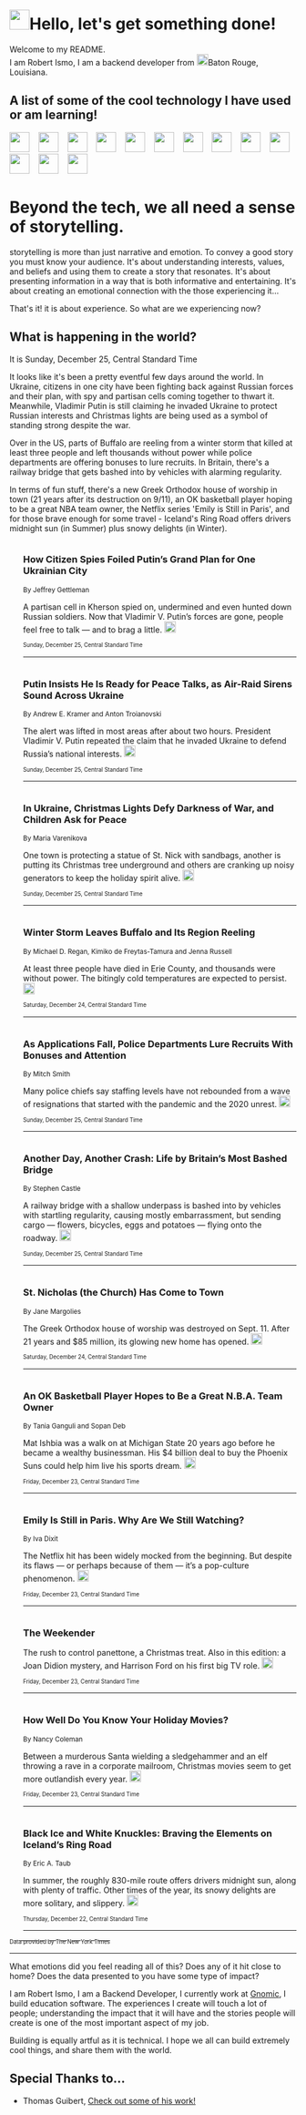 <h1><img src="https://emojis.slackmojis.com/emojis/images/1643514375/3493/hot-coffee.gif?1643514375" width="35"/>Hello, let's get something done!</h1>

<p>Welcome to my README.<br/>
I am Robert Ismo, I am a backend developer from <img src="https://emojis.slackmojis.com/emojis/images/1638395689/50435/moulin_rouge.png?1638395689" width="20"/>Baton Rouge, Louisiana.</p>
<h2>A list of some of the cool technology I have used or am learning!</h2>
<p>
<img src="https://emojis.slackmojis.com/emojis/images/1643516091/21142/meow_bongotap.gif?1643516091" width="35" alt="">
<img src="https://img.shields.io/badge/Favorite%20Frontend%20Framework-SvelteKit-f83903" alt="">
<img src="https://img.shields.io/badge/Second%20Favorite-Vue-40b581" alt="">
<img src="https://img.shields.io/badge/Most%20Used%20Runtime-Nodejs-78b061" alt="">
<img src="https://emojis.slackmojis.com/emojis/images/1643517416/34482/fire.gif?1643517416" width="35" alt="">
<img src="https://img.shields.io/badge/Javascript%20But%20Better-Typescript-0078ca" alt="">
<img src="https://img.shields.io/badge/Favorite%20Language-Elixir-3e244d" alt="">
<img src="https://img.shields.io/badge/Containerize%20Everything-Docker-6ac9ef" alt="">
<img src="https://emojis.slackmojis.com/emojis/images/1643514596/5999/meow_party.gif?1643514596" width="35" alt="">
<img src="https://img.shields.io/badge/API%20Love%20Language-Graphql-de32a5" alt="">
<img src="https://img.shields.io/badge/Our%20Favorite%20Version%20Controller-Git-e94f33" alt="">
<img src="https://img.shields.io/badge/Favorite%20Database-Redis-d42d1d" alt="">
<img src="https://emojis.slackmojis.com/emojis/images/1643514559/5584/deployparrot.gif?1643514559" width="35" alt="">
<img src="https://img.shields.io/badge/Container%20Interstate-RabbitMQ-f66200" alt="">
<img src="https://img.shields.io/badge/Gotta%20Learn-Kubernetes-316adf" alt="">
<img src="https://img.shields.io/badge/Really%20Mature%20Now-WASM-654fef" alt="">
<img src="https://emojis.slackmojis.com/emojis/images/1666642497/61942/dance_vibe.gif?1666642497" width="35" alt="">
<img src="https://img.shields.io/badge/For%20My%20M1-ARM64-657d96" alt="">
<img src="https://img.shields.io/badge/Loving%20This%20So%20Much-TailwindCSS-17bcb5" alt="">
<img src="https://img.shields.io/badge/Cool%20Build%20Tool-Vite-f9cb24" alt="">
<img src="https://emojis.slackmojis.com/emojis/images/1669231376/62819/working-on-it.gif?1669231376" width="35" alt="">
<img src="https://img.shields.io/badge/Fun%20and%20Easy%20Database-MongoDB-5f8c49" alt="">
<img src="https://img.shields.io/badge/JS%20Life%20Support-NPM-c73737" alt="">
<img src="https://img.shields.io/badge/I%20Liked%20It-DynamoDB-0073b9" alt="">
<img src="https://emojis.slackmojis.com/emojis/images/1643514045/46/question.gif?1643514045" width="35" alt="">
<img src="https://img.shields.io/badge/cool-React-60d6f9" alt="">
<img src="https://img.shields.io/badge/Future%20Big%20Project-Lambda-f37e00" alt="">
<img src="https://img.shields.io/badge/NPM%20But%20Better-PNPM-f1aa07" alt="">
<img src="https://emojis.slackmojis.com/emojis/images/1643514943/9662/fbwow.gif?1643514943" width="35" alt="">
<img src="https://img.shields.io/badge/First%20Language-C-662079" alt="">
<img src="https://img.shields.io/badge/Where%20I%20Deploy%20Frontend-Vercel-000000" alt="">
<img src="https://img.shields.io/badge/Who%20Does%20not%20Want%20an%20App-Swift-f9492a" alt="">
<img src="https://emojis.slackmojis.com/emojis/images/1643514058/151/javascript.png?1643514058" width="35" alt="">
<img src="https://img.shields.io/badge/cool-Python-fbd542" alt="">
<img src="https://img.shields.io/badge/Favorite%20Something-Stripe-656cdc" alt="">
<img src="https://img.shields.io/badge/Of%20Course-HTML5-ed6327" alt="">
<img src="https://emojis.slackmojis.com/emojis/images/1660415405/60731/bomb.gif?1660415405" width="35" alt="">
<img src="https://img.shields.io/badge/hate-CSS-2964ec" alt="">
<img src="https://img.shields.io/badge/Learning-CircleCI-141215" alt="">
<img src="https://img.shields.io/badge/Learning-Rust-fbbb3b" alt="">
<img src="https://emojis.slackmojis.com/emojis/images/1660415397/60712/writing-hand.gif?1660415397" width="35" alt="">
<img src="https://img.shields.io/badge/Dev%20Browser%20of%20Choice-Firefox-cc4e26" alt="">
<img src="https://img.shields.io/badge/Recoverying%20From%20Windows-UNIX-1781e3" alt="">
<img src="https://img.shields.io/badge/LOVE-LogSeq-90c1c2" alt="">
<img src="https://emojis.slackmojis.com/emojis/images/1643514066/223/kirby.gif?1643514066" width="35" alt="">
<img src="https://img.shields.io/badge/Daily%20Driver-MacOS-e6e6e8" alt="">
<img src="https://img.shields.io/badge/Git%20Server-Github-000000" alt="">
<img src="https://img.shields.io/badge/enjoyable-EC2-f17428" alt="">
<img src="https://emojis.slackmojis.com/emojis/images/1643514239/2069/excited.gif?1643514239" width="35" alt="">
</p>
<h1>Beyond the tech, we all need a sense of storytelling.</h1>
<p>storytelling is more than just narrative and emotion. To convey a good story you must know your audience. It's about understanding interests, values, and beliefs and using them to create a story that resonates. It's about presenting information in a way that is both informative and entertaining. It's about creating an emotional connection with the those experiencing it...</p>
<p>That's it! it is about experience. So what are we experiencing now?</p>
<h2>What is happening in the world?</h2>
<p>It is Sunday, December 25, Central Standard Time</p>
<p>
It looks like it&#39;s been a pretty eventful few days around the world. In Ukraine, citizens in one city have been fighting back against Russian forces and their plan, with spy and partisan cells coming together to thwart it. Meanwhile, Vladimir Putin is still claiming he invaded Ukraine to protect Russian interests and Christmas lights are being used as a symbol of standing strong despite the war. 

Over in the US, parts of Buffalo are reeling from a winter storm that killed at least three people and left thousands without power while police departments are offering bonuses to lure recruits. In Britain, there&#39;s a railway bridge that gets bashed into by vehicles with alarming regularity. 

In terms of fun stuff, there&#39;s a new Greek Orthodox house of worship in town (21 years after its destruction on 9&#x2F;11), an OK basketball player hoping to be a great NBA team owner, the Netflix series &#39;Emily is Still in Paris&#39;, and for those brave enough for some travel - Iceland&#39;s Ring Road offers drivers midnight sun (in Summer) plus snowy delights (in Winter).</p>
<ol>
<img src="https://img.shields.io/badge/-world-blue" alt="">
<h3>How Citizen Spies Foiled Putin’s Grand Plan for One Ukrainian City</h3>
<sub>By Jeffrey Gettleman</sub>
<p>A partisan cell in Kherson spied on, undermined and even hunted down Russian soldiers. Now that Vladimir V. Putin’s forces are gone, people feel free to talk — and to brag a little.  <a href="https://nyti.ms/3I2fS1M"><img src="https://developer.nytimes.com/files/poweredby_nytimes_30b.png?v=1583354208352" height="20"></a></p>
<sub><sub>Sunday, December 25, Central Standard Time</sub></sub>
<hr/>
<img src="https://img.shields.io/badge/-world-blue" alt="">
<h3>Putin Insists He Is Ready for Peace Talks, as Air-Raid Sirens Sound Across Ukraine</h3>
<sub>By Andrew E. Kramer and Anton Troianovski</sub>
<p>The alert was lifted in most areas after about two hours. President Vladimir V. Putin repeated the claim that he invaded Ukraine to defend Russia’s national interests.  <a href="https://nyti.ms/3FM00gQ"><img src="https://developer.nytimes.com/files/poweredby_nytimes_30b.png?v=1583354208352" height="20"></a></p>
<sub><sub>Sunday, December 25, Central Standard Time</sub></sub>
<hr/>
<img src="https://img.shields.io/badge/-world-blue" alt="">
<h3>In Ukraine, Christmas Lights Defy Darkness of War, and Children Ask for Peace</h3>
<sub>By Maria Varenikova</sub>
<p>One town is protecting a statue of St. Nick with sandbags, another is putting its Christmas tree underground and others are cranking up noisy generators to keep the holiday spirit alive.  <a href="https://nyti.ms/3YMMPFe"><img src="https://developer.nytimes.com/files/poweredby_nytimes_30b.png?v=1583354208352" height="20"></a></p>
<sub><sub>Sunday, December 25, Central Standard Time</sub></sub>
<hr/>
<img src="https://img.shields.io/badge/-us-blue" alt="">
<h3>Winter Storm Leaves Buffalo and Its Region Reeling</h3>
<sub>By Michael D. Regan, Kimiko de Freytas-Tamura and Jenna Russell</sub>
<p>At least three people have died in Erie County, and thousands were without power. The bitingly cold temperatures are expected to persist.  <a href="https://nyti.ms/3GihiUg"><img src="https://developer.nytimes.com/files/poweredby_nytimes_30b.png?v=1583354208352" height="20"></a></p>
<sub><sub>Saturday, December 24, Central Standard Time</sub></sub>
<hr/>
<img src="https://img.shields.io/badge/-us-blue" alt="">
<h3>As Applications Fall, Police Departments Lure Recruits With Bonuses and Attention</h3>
<sub>By Mitch Smith</sub>
<p>Many police chiefs say staffing levels have not rebounded from a wave of resignations that started with the pandemic and the 2020 unrest.  <a href="https://nyti.ms/3YMk7V1"><img src="https://developer.nytimes.com/files/poweredby_nytimes_30b.png?v=1583354208352" height="20"></a></p>
<sub><sub>Sunday, December 25, Central Standard Time</sub></sub>
<hr/>
<img src="https://img.shields.io/badge/-world-blue" alt="">
<h3>Another Day, Another Crash: Life by Britain’s Most Bashed Bridge</h3>
<sub>By Stephen Castle</sub>
<p>A railway bridge with a shallow underpass is bashed into by vehicles with startling regularity, causing mostly embarrassment, but sending cargo — flowers, bicycles, eggs and potatoes — flying onto the roadway.  <a href="https://nyti.ms/3PQ8FDC"><img src="https://developer.nytimes.com/files/poweredby_nytimes_30b.png?v=1583354208352" height="20"></a></p>
<sub><sub>Sunday, December 25, Central Standard Time</sub></sub>
<hr/>
<img src="https://img.shields.io/badge/-nyregion-blue" alt="">
<h3>St. Nicholas (the Church) Has Come to Town</h3>
<sub>By Jane Margolies</sub>
<p>The Greek Orthodox house of worship was destroyed on Sept. 11. After 21 years and $85 million, its glowing new home has opened.  <a href="https://nyti.ms/3WskJxt"><img src="https://developer.nytimes.com/files/poweredby_nytimes_30b.png?v=1583354208352" height="20"></a></p>
<sub><sub>Saturday, December 24, Central Standard Time</sub></sub>
<hr/>
<img src="https://img.shields.io/badge/-sports-blue" alt="">
<h3>An OK Basketball Player Hopes to Be a Great N.B.A. Team Owner</h3>
<sub>By Tania Ganguli and Sopan Deb</sub>
<p>Mat Ishbia was a walk on at Michigan State 20 years ago before he became a wealthy businessman. His $4 billion deal to buy the Phoenix Suns could help him live his sports dream.  <a href="https://nyti.ms/3jtIVBb"><img src="https://developer.nytimes.com/files/poweredby_nytimes_30b.png?v=1583354208352" height="20"></a></p>
<sub><sub>Friday, December 23, Central Standard Time</sub></sub>
<hr/>
<img src="https://img.shields.io/badge/-magazine-blue" alt="">
<h3>Emily Is Still in Paris. Why Are We Still Watching?</h3>
<sub>By Iva Dixit</sub>
<p>The Netflix hit has been widely mocked from the beginning. But despite its flaws — or perhaps because of them — it’s a pop-culture phenomenon.  <a href="https://nyti.ms/3hMwTlP"><img src="https://developer.nytimes.com/files/poweredby_nytimes_30b.png?v=1583354208352" height="20"></a></p>
<sub><sub>Friday, December 23, Central Standard Time</sub></sub>
<hr/>
<img src="https://img.shields.io/badge/-briefing-blue" alt="">
<h3>The Weekender</h3>
<sub></sub>
<p>The rush to control panettone, a Christmas treat. Also in this edition: a Joan Didion mystery, and Harrison Ford on his first big TV role.  <a href="https://nyti.ms/3WhzMtM"><img src="https://developer.nytimes.com/files/poweredby_nytimes_30b.png?v=1583354208352" height="20"></a></p>
<sub><sub>Friday, December 23, Central Standard Time</sub></sub>
<hr/>
<img src="https://img.shields.io/badge/-movies-blue" alt="">
<h3>How Well Do You Know Your Holiday Movies?</h3>
<sub>By Nancy Coleman</sub>
<p>Between a murderous Santa wielding a sledgehammer and an elf throwing a rave in a corporate mailroom, Christmas movies seem to get more outlandish every year.  <a href="https://nyti.ms/3PRH2dG"><img src="https://developer.nytimes.com/files/poweredby_nytimes_30b.png?v=1583354208352" height="20"></a></p>
<sub><sub>Friday, December 23, Central Standard Time</sub></sub>
<hr/>
<img src="https://img.shields.io/badge/-travel-blue" alt="">
<h3>Black Ice and White Knuckles: Braving the Elements on Iceland’s Ring Road</h3>
<sub>By Eric A. Taub</sub>
<p>In summer, the roughly 830-mile route offers drivers midnight sun, along with plenty of traffic. Other times of the year, its snowy delights are more solitary, and slippery.  <a href="https://nyti.ms/3vdgQ3z"><img src="https://developer.nytimes.com/files/poweredby_nytimes_30b.png?v=1583354208352" height="20"></a></p>
<sub><sub>Thursday, December 22, Central Standard Time</sub></sub>
<hr/>
</ol>
<a href="https://developer.nytimes.com"><sub><sub>Data provided by The New York Times</sub></sub></a>
<hr/>
<p>What emotions did you feel reading all of this? Does any of it hit close to home? Does the data presented to you have some type of impact?</p>
<p>I am Robert Ismo, I am a Backend Developer, I currently work at <a href="https://gnomic.education/">Gnomic</a>, I build education software. The experiences I create will touch a lot of people; understanding the impact that it will have and the stories people will create is one of the most important aspect of my job.</p>
<p>Building is equally artful as it is technical. I hope we all can build extremely cool things, and share them with the world.</p>
<h2>Special Thanks to...</h2>
<ul>
<li>Thomas Guibert, <a href="https://github.com/thmsgbrt/thmsgbrt">Check out some of his work!</a></li>
</ul>